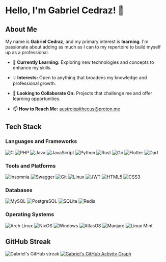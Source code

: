 # Hello, I'm Gabriel Cedraz! 👋

## About Me

My name is **Gabriel Cedraz**, and my primary interest is **learning**. I'm passionate about adding as much as I can to my repertoire to build myself up as a professional.

- 🌱 **Currently Learning:** Exploring new technologies and concepts to enhance my skills.

- 💡 **Interests:** Open to anything that broadens my knowledge and professional growth.
  
- 🤝 **Looking to Collaborate On:** Projects that challenge me and offer learning opportunities.
  
- 📫 **How to Reach Me:** austrolopithecus@proton.me

## Tech Stack

### Languages and Frameworks

![C](https://img.shields.io/badge/C-A8B9CC.svg?style=for-the-badge&logo=c&logoColor=black)
![PHP](https://img.shields.io/badge/PHP-777BB4.svg?style=for-the-badge&logo=php&logoColor=white)
![Java](https://img.shields.io/badge/Java-007396.svg?style=for-the-badge&logo=java&logoColor=white)
![JavaScript](https://img.shields.io/badge/JavaScript-F7DF1E.svg?style=for-the-badge&logo=javascript&logoColor=black)
![Python](https://img.shields.io/badge/Python-3776AB.svg?style=for-the-badge&logo=python&logoColor=white)
![Rust](https://img.shields.io/badge/Rust-000000.svg?style=for-the-badge&logo=rust&logoColor=white)
![Go](https://img.shields.io/badge/Go-00ADD8.svg?style=for-the-badge&logo=go&logoColor=white)
![Flutter](https://img.shields.io/badge/Flutter-02569B.svg?style=for-the-badge&logo=flutter&logoColor=white)
![Dart](https://img.shields.io/badge/Dart-0175C2?style=for-the-badge&logo=dart&logoColor=white)

### Tools and Platforms

![Insomnia](https://img.shields.io/badge/Insomnia-5849BE.svg?style=for-the-badge&logo=insomnia&logoColor=white)
![Swagger](https://img.shields.io/badge/Swagger-85EA2D.svg?style=for-the-badge&logo=swagger&logoColor=black)
![Git](https://img.shields.io/badge/Git-F05032.svg?style=for-the-badge&logo=git&logoColor=white)
![Linux](https://img.shields.io/badge/Linux-FCC624.svg?style=for-the-badge&logo=linux&logoColor=black)
![JWT](https://img.shields.io/badge/JWT-000000.svg?style=for-the-badge&logo=json-web-tokens&logoColor=white)
![HTML5](https://img.shields.io/badge/HTML5-E34F26.svg?style=for-the-badge&logo=html5&logoColor=white)
![CSS3](https://img.shields.io/badge/CSS3-1572B6.svg?style=for-the-badge&logo=css3&logoColor=white)


### Databases

![MySQL](https://img.shields.io/badge/MySQL-4479A1.svg?style=for-the-badge&logo=mysql&logoColor=white)
![PostgreSQL](https://img.shields.io/badge/PostgreSQL-336791.svg?style=for-the-badge&logo=postgresql&logoColor=white)
![SQLite](https://img.shields.io/badge/SQLite-003B57.svg?style=for-the-badge&logo=sqlite&logoColor=white)
![Redis](https://img.shields.io/badge/Redis-DC382D?style=for-the-badge&logo=redis&logoColor=white)

### Operating Systems

![Arch Linux](https://img.shields.io/badge/Arch_Linux-1793D1.svg?style=for-the-badge&logo=arch-linux&logoColor=white)
![NixOS](https://img.shields.io/badge/NixOS-5277C3.svg?style=for-the-badge&logo=nixos&logoColor=white)
![Windows](https://img.shields.io/badge/Windows-0078D6?style=for-the-badge&logo=windows&logoColor=white)
![AtlasOS](https://img.shields.io/badge/AtlasOS-0078D6?style=for-the-badge&logo=windows&logoColor=white)
![Manjaro](https://img.shields.io/badge/Manjaro-35BF5C.svg?style=for-the-badge&logo=manjaro&logoColor=white)
![Linux Mint](https://img.shields.io/badge/Linux_Mint-87CF3E.svg?style=for-the-badge&logo=linux-mint&logoColor=white)

## GitHub Streak

![Gabriel's GitHub streak](https://github-readme-streak-stats.herokuapp.com/?user=austrolopithecus&theme=tokyonight)
[![Gabriel's GitHub Activity Graph](https://github-readme-activity-graph.cyclic.app/graph?username=austrolopithecus&theme=tokyo-night)](https://github.com/ashutosh00710/github-readme-activity-graph)
